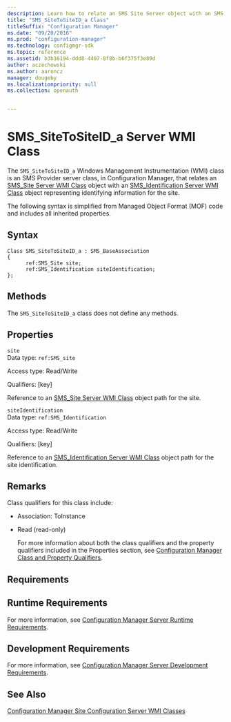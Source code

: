 ```yaml
---
description: Learn how to relate an SMS Site Server object with an SMS Identification Server object using SMS_SiteToSiteID_a.
title: "SMS_SiteToSiteID_a Class"
titleSuffix: "Configuration Manager"
ms.date: "09/20/2016"
ms.prod: "configuration-manager"
ms.technology: configmgr-sdk
ms.topic: reference
ms.assetid: b3b16194-ddd8-4407-8f8b-b6f375f3e89d
author: aczechowski
ms.author: aaroncz
manager: dougeby
ms.localizationpriority: null
ms.collection: openauth


---
```

# SMS_SiteToSiteID_a Server WMI Class
The `SMS_SiteToSiteID_a` Windows Management Instrumentation (WMI) class is an SMS Provider server class, in Configuration Manager, that relates an [SMS_Site Server WMI Class](../../../../../develop/reference/core/servers/configure/sms_site-server-wmi-class.md) object with an [SMS_Identification Server WMI Class](../../../../../develop/reference/core/servers/configure/sms_identification-server-wmi-class.md) object representing identifying information for the site.  

 The following syntax is simplified from Managed Object Format (MOF) code and includes all inherited properties.  

## Syntax  

```  
Class SMS_SiteToSiteID_a : SMS_BaseAssociation  
{  
      ref:SMS_Site site;  
      ref:SMS_Identification siteIdentification;  
};  
```  

## Methods  
 The `SMS_SiteToSiteID_a` class does not define any methods.  

## Properties  
 `site`  
 Data type: `ref:SMS_site`  

 Access type: Read/Write  

 Qualifiers: [key]  

 Reference to an [SMS_Site Server WMI Class](../../../../../develop/reference/core/servers/configure/sms_site-server-wmi-class.md) object path for the site.  

 `siteIdentification`  
 Data type: `ref:SMS_Identification`  

 Access type: Read/Write  

 Qualifiers: [key]  

 Reference to an [SMS_Identification Server WMI Class](../../../../../develop/reference/core/servers/configure/sms_identification-server-wmi-class.md) object path for the site identification.  

## Remarks  
 Class qualifiers for this class include:  

- Association: ToInstance  

- Read (read-only)  

  For more information about both the class qualifiers and the property qualifiers included in the Properties section, see [Configuration Manager Class and Property Qualifiers](../../../../../develop/reference/misc/class-and-property-qualifiers.md).  

## Requirements  

## Runtime Requirements  
 For more information, see [Configuration Manager Server Runtime Requirements](../../../../../develop/core/reqs/server-runtime-requirements.md).  

## Development Requirements  
 For more information, see [Configuration Manager Server Development Requirements](../../../../../develop/core/reqs/server-development-requirements.md).  

## See Also  
 [Configuration Manager Site Configuration Server WMI Classes](../../../../../develop/reference/core/servers/configure/site-configuration-server-wmi-classes.md)

